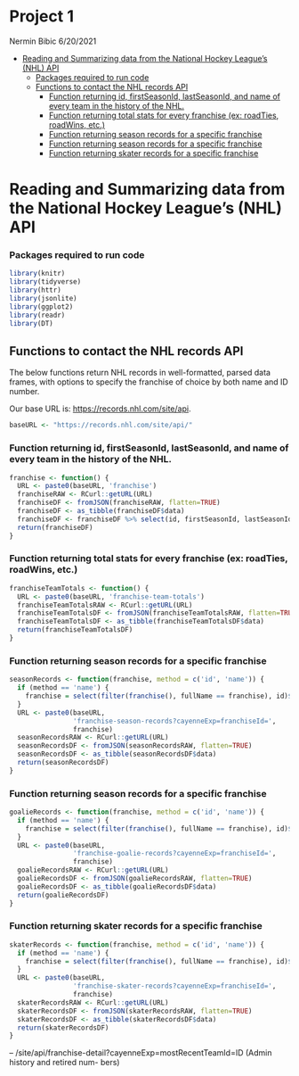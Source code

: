 Project 1
================
Nermin Bibic
6/20/2021

-   [Reading and Summarizing data from the National Hockey League’s
    (NHL)
    API](#reading-and-summarizing-data-from-the-national-hockey-leagues-nhl-api)
    -   [Packages required to run code](#packages-required-to-run-code)
    -   [Functions to contact the NHL records
        API](#functions-to-contact-the-nhl-records-api)
        -   [Function returning id, firstSeasonId, lastSeasonId, and
            name of every team in the history of the
            NHL.](#function-returning-id-firstseasonid-lastseasonid-and-name-of-every-team-in-the-history-of-the-nhl)
        -   [Function returning total stats for every franchise (ex:
            roadTies, roadWins,
            etc.)](#function-returning-total-stats-for-every-franchise-ex-roadties-roadwins-etc)
        -   [Function returning season records for a specific
            franchise](#function-returning-season-records-for-a-specific-franchise)
        -   [Function returning season records for a specific
            franchise](#function-returning-season-records-for-a-specific-franchise-1)
        -   [Function returning skater records for a specific
            franchise](#function-returning-skater-records-for-a-specific-franchise)

# Reading and Summarizing data from the National Hockey League’s (NHL) API

### Packages required to run code

``` r
library(knitr)
library(tidyverse)
library(httr)
library(jsonlite)
library(ggplot2)
library(readr)
library(DT)
```

## Functions to contact the NHL records API

The below functions return NHL records in well-formatted, parsed data
frames, with options to specify the franchise of choice by both name and
ID number.

Our base URL is: <https://records.nhl.com/site/api>.

``` r
baseURL <- "https://records.nhl.com/site/api/"
```

### Function returning id, firstSeasonId, lastSeasonId, and name of every team in the history of the NHL.

``` r
franchise <- function() {
  URL <- paste0(baseURL, 'franchise')
  franchiseRAW <- RCurl::getURL(URL)
  franchiseDF <- fromJSON(franchiseRAW, flatten=TRUE)
  franchiseDF <- as_tibble(franchiseDF$data)
  franchiseDF <- franchiseDF %>% select(id, firstSeasonId, lastSeasonId, fullName)
  return(franchiseDF)
}
```

### Function returning total stats for every franchise (ex: roadTies, roadWins, etc.)

``` r
franchiseTeamTotals <- function() {
  URL <- paste0(baseURL, 'franchise-team-totals')
  franchiseTeamTotalsRAW <- RCurl::getURL(URL)
  franchiseTeamTotalsDF <- fromJSON(franchiseTeamTotalsRAW, flatten=TRUE)
  franchiseTeamTotalsDF <- as_tibble(franchiseTeamTotalsDF$data)
  return(franchiseTeamTotalsDF)
}
```

### Function returning season records for a specific franchise

``` r
seasonRecords <- function(franchise, method = c('id', 'name')) {
  if (method == 'name') {
    franchise = select(filter(franchise(), fullName == franchise), id)$id
  }
  URL <- paste0(baseURL,
                'franchise-season-records?cayenneExp=franchiseId=',
                franchise)
  seasonRecordsRAW <- RCurl::getURL(URL)
  seasonRecordsDF <- fromJSON(seasonRecordsRAW, flatten=TRUE)
  seasonRecordsDF <- as_tibble(seasonRecordsDF$data)
  return(seasonRecordsDF)
}
```

### Function returning season records for a specific franchise

``` r
goalieRecords <- function(franchise, method = c('id', 'name')) {
  if (method == 'name') {
    franchise = select(filter(franchise(), fullName == franchise), id)$id
  }
  URL <- paste0(baseURL,
                'franchise-goalie-records?cayenneExp=franchiseId=',
                franchise)
  goalieRecordsRAW <- RCurl::getURL(URL)
  goalieRecordsDF <- fromJSON(goalieRecordsRAW, flatten=TRUE)
  goalieRecordsDF <- as_tibble(goalieRecordsDF$data)
  return(goalieRecordsDF)
}
```

### Function returning skater records for a specific franchise

``` r
skaterRecords <- function(franchise, method = c('id', 'name')) {
  if (method == 'name') {
    franchise = select(filter(franchise(), fullName == franchise), id)$id
  }
  URL <- paste0(baseURL,
                'franchise-skater-records?cayenneExp=franchiseId=',
                franchise)
  skaterRecordsRAW <- RCurl::getURL(URL)
  skaterRecordsDF <- fromJSON(skaterRecordsRAW, flatten=TRUE)
  skaterRecordsDF <- as_tibble(skaterRecordsDF$data)
  return(skaterRecordsDF)
}
```

– /site/api/franchise-detail?cayenneExp=mostRecentTeamId=ID (Admin
history and retired num- bers)
